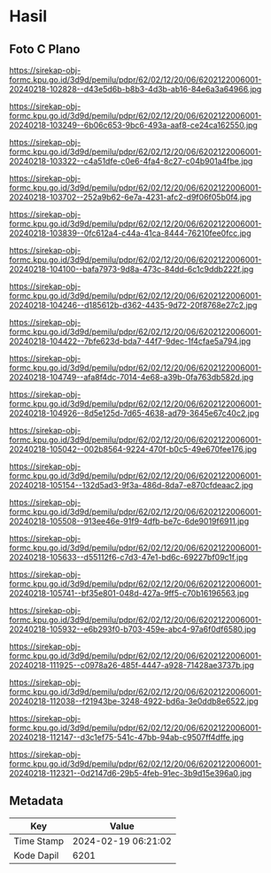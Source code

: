 # Hasil

## Foto C Plano

https://sirekap-obj-formc.kpu.go.id/3d9d/pemilu/pdpr/62/02/12/20/06/6202122006001-20240218-102828--d43e5d6b-b8b3-4d3b-ab16-84e6a3a64966.jpg

https://sirekap-obj-formc.kpu.go.id/3d9d/pemilu/pdpr/62/02/12/20/06/6202122006001-20240218-103249--6b06c653-9bc6-493a-aaf8-ce24ca162550.jpg

https://sirekap-obj-formc.kpu.go.id/3d9d/pemilu/pdpr/62/02/12/20/06/6202122006001-20240218-103322--c4a51dfe-c0e6-4fa4-8c27-c04b901a4fbe.jpg

https://sirekap-obj-formc.kpu.go.id/3d9d/pemilu/pdpr/62/02/12/20/06/6202122006001-20240218-103702--252a9b62-6e7a-4231-afc2-d9f06f05b0f4.jpg

https://sirekap-obj-formc.kpu.go.id/3d9d/pemilu/pdpr/62/02/12/20/06/6202122006001-20240218-103839--0fc612a4-c44a-41ca-8444-76210fee0fcc.jpg

https://sirekap-obj-formc.kpu.go.id/3d9d/pemilu/pdpr/62/02/12/20/06/6202122006001-20240218-104100--bafa7973-9d8a-473c-84dd-6c1c9ddb222f.jpg

https://sirekap-obj-formc.kpu.go.id/3d9d/pemilu/pdpr/62/02/12/20/06/6202122006001-20240218-104246--d185612b-d362-4435-9d72-20f8768e27c2.jpg

https://sirekap-obj-formc.kpu.go.id/3d9d/pemilu/pdpr/62/02/12/20/06/6202122006001-20240218-104422--7bfe623d-bda7-44f7-9dec-1f4cfae5a794.jpg

https://sirekap-obj-formc.kpu.go.id/3d9d/pemilu/pdpr/62/02/12/20/06/6202122006001-20240218-104749--afa8f4dc-7014-4e68-a39b-0fa763db582d.jpg

https://sirekap-obj-formc.kpu.go.id/3d9d/pemilu/pdpr/62/02/12/20/06/6202122006001-20240218-104926--8d5e125d-7d65-4638-ad79-3645e67c40c2.jpg

https://sirekap-obj-formc.kpu.go.id/3d9d/pemilu/pdpr/62/02/12/20/06/6202122006001-20240218-105042--002b8564-9224-470f-b0c5-49e670fee176.jpg

https://sirekap-obj-formc.kpu.go.id/3d9d/pemilu/pdpr/62/02/12/20/06/6202122006001-20240218-105154--132d5ad3-9f3a-486d-8da7-e870cfdeaac2.jpg

https://sirekap-obj-formc.kpu.go.id/3d9d/pemilu/pdpr/62/02/12/20/06/6202122006001-20240218-105508--913ee46e-91f9-4dfb-be7c-6de9019f6911.jpg

https://sirekap-obj-formc.kpu.go.id/3d9d/pemilu/pdpr/62/02/12/20/06/6202122006001-20240218-105633--d55112f6-c7d3-47e1-bd6c-69227bf09c1f.jpg

https://sirekap-obj-formc.kpu.go.id/3d9d/pemilu/pdpr/62/02/12/20/06/6202122006001-20240218-105741--bf35e801-048d-427a-9ff5-c70b16196563.jpg

https://sirekap-obj-formc.kpu.go.id/3d9d/pemilu/pdpr/62/02/12/20/06/6202122006001-20240218-105932--e6b293f0-b703-459e-abc4-97a6f0df6580.jpg

https://sirekap-obj-formc.kpu.go.id/3d9d/pemilu/pdpr/62/02/12/20/06/6202122006001-20240218-111925--c0978a26-485f-4447-a928-71428ae3737b.jpg

https://sirekap-obj-formc.kpu.go.id/3d9d/pemilu/pdpr/62/02/12/20/06/6202122006001-20240218-112038--f21943be-3248-4922-bd6a-3e0ddb8e6522.jpg

https://sirekap-obj-formc.kpu.go.id/3d9d/pemilu/pdpr/62/02/12/20/06/6202122006001-20240218-112147--d3c1ef75-541c-47bb-94ab-c9507ff4dffe.jpg

https://sirekap-obj-formc.kpu.go.id/3d9d/pemilu/pdpr/62/02/12/20/06/6202122006001-20240218-112321--0d2147d6-29b5-4feb-91ec-3b9d15e396a0.jpg


## Metadata

| Key        | Value               |
| ---------- | ------------------- |
| Time Stamp | 2024-02-19 06:21:02 |
| Kode Dapil | 6201                |



